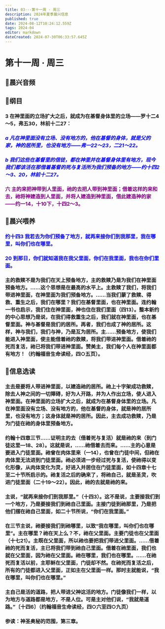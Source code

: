 ```yaml
---
title: 03---第十一周 · 周三
description: 2024年夏季晨兴信息
published: true
date: 2024-08-12T10:24:12.559Z
tags: 2024-04
editor: markdown
dateCreated: 2024-07-30T06:33:57.645Z
---
```


# 第十一周 · 周三
## 🎵晨兴音频

## 📖纲目

### 3    在神里面的立场扩大之后，就成为在基督身体里的立场——罗十二4～5，弗五30，林前十二27：

### <font color=blue> *a    凡在神里面没有立场、没有地方的，他在基督的身体，就是父的家，神的居所里，也没有地方——弗一22～23，二21～22。*</font>

### <font color=blue> *b    我们这些在基督里的信徒，都在神里并在基督身体里有地方，现今我们都该活在那借着基督的死与复活所为我们预备的地方——约十四2～3、20，林前十二27。*</font>

### <font color=purple>六    主的来把神带到人里面，祂的去把人带到神里面；借着这样的来和去，祂将神建造到人里面，并将人建造到神里面，借此建造神的家——约一14，十10下，十四2～3。</font>

## 📖晨兴喂养

### <font color=blue>约十四3    我若去为你们预备了地方，就再来接你们到我那里，我在哪里，叫你们也在哪里。</font>

### <font color=blue>20    到那日，你们就知道我在我父里面，你们在我里面，我也在你们里面。</font>

### 主的救赎不是为我们在天上预备地方，主的救赎乃是为我们在神里面预备地方。……这个思想是在最高的水平上。主救赎了我们，将我们带进神里面，在神里面为我们预备地方。……当我们蒙了救赎、得救、重生之后，我们在哪里？我们在基督里面，也在神里面。连约翰一书也启示，我们住在神里面，神也住在我们里面（四13）。整本新约的中心思想乃是说，在我们得救重生之后，我们就在神里面，也在基督里面。神与基督是我们的居所。再者，我们也成了神的居所。这样，神与我们，我们与神，乃是互为居所。主……预备地方，使我们能进入神里面，使主能借着祂的救赎，将我们带进神里面。借着祂的死而复活，祂已将我们带进神里面。赞美主，我们每个人在神里面都有地方！（约翰福音生命读经，四○五页）。

## 📖信息选读

### 主去是要将人带进神里面，以建造祂的居所。祂上十字架成功救赎，除去人神之间的一切障碍，好为人开路，并为人作出立场，使人进入神里面。在神里面的立场扩大之后，就成为在基督身体里的立场。凡在神里面没有立场、没有地方的，他在基督的身体，就是神的居所里，也没有地方；这身体就是神的居所。因此，主去成功救赎，乃是为门徒在祂的身体里预备地方。

### 约翰十四章三节……证明主的去（借着死与复活）就是祂的来（到门徒这里—18、28）。这就是说，……祂借着去而来。……主的心意是要进入门徒里面。祂曾在肉体里来（一14），也曾在门徒中间，但祂在肉体里无法进到门徒里面。祂必须进一步经过死与复活，使祂得以变化形像，从肉体变化为灵，好进入并居住在门徒里面，如十四章十七至二十节所启示的。祂复活之后的确来了，将祂自己，就是圣灵，吹进门徒里面（二十19～22）。因此，祂的去就是祂的来。

### 主说，“就再来接你们到我那里。”（十四3）。这不是说，主要接我们到一个地方，乃是要接我们到祂自己里面。主接门徒到祂那里，乃是把他们摆在祂自己里面，如二十节所说，“你们在我里面。”

### 在三节主说，祂要接我们到祂哪里，以致“我在哪里，叫你们也在哪里”。主在哪里？祂在天上么？不，祂在父里面。主要门徒也在父里面（十七21）。主既在父里面，所以祂也要把我们带进父里面。……借着祂的死而复活，主已将我们带到祂自己里面。借着在祂里面，我们也就在父里面，因为祂在父里面。祂在哪里，我们也在哪里。……在祂死而复活以前，主耶稣在父里面，门徒却不然。在祂死而复活之后，所有的门徒都进入父里面，正如主在父里面一样。那时主就能说，“我在哪里，叫你们也在哪里。”

### 主自己是活的道路，把人带进父神这活的地方。门徒像我们一样，以为地方与道路都是地方，不是人位。可是主对他们说，“我就是道路。”〔十四6〕（约翰福音生命读经，四○六至四○九页）

### 参读：神圣奥秘的范围，第三章。

<!-- Google tag (gtag.js) -->
<script async src="https://www.googletagmanager.com/gtag/js?id=G-1P8709Z16T"></script>
<script>
  window.dataLayer = window.dataLayer || [];
  function gtag(){dataLayer.push(arguments);}
  gtag('js', new Date());

  gtag('config', 'G-1P8709Z16T');
</script>